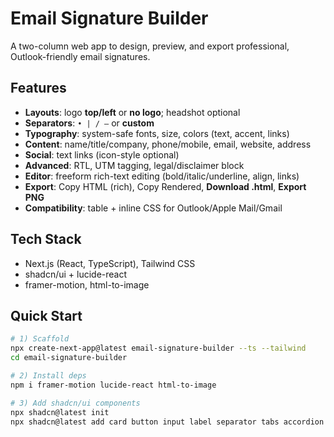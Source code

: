 # Email Signature Builder

A two-column web app to design, preview, and export professional, Outlook-friendly email signatures.

## Features
- **Layouts**: logo **top/left** or **no logo**; headshot optional
- **Separators**: `• | / –` or **custom**
- **Typography**: system-safe fonts, size, colors (text, accent, links)
- **Content**: name/title/company, phone/mobile, email, website, address
- **Social**: text links (icon-style optional)
- **Advanced**: RTL, UTM tagging, legal/disclaimer block
- **Editor**: freeform rich-text editing (bold/italic/underline, align, links)
- **Export**: Copy HTML (rich), Copy Rendered, **Download .html**, **Export PNG**
- **Compatibility**: table + inline CSS for Outlook/Apple Mail/Gmail

## Tech Stack
- Next.js (React, TypeScript), Tailwind CSS
- shadcn/ui + lucide-react
- framer-motion, html-to-image

## Quick Start
```bash
# 1) Scaffold
npx create-next-app@latest email-signature-builder --ts --tailwind
cd email-signature-builder

# 2) Install deps
npm i framer-motion lucide-react html-to-image

# 3) Add shadcn/ui components
npx shadcn@latest init
npx shadcn@latest add card button input label separator tabs accordion dialog switch textarea
```
